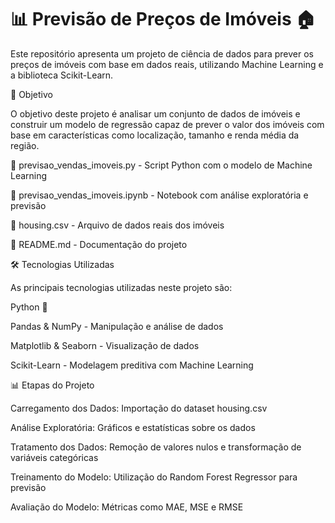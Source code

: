 # 📊 Previsão de Preços de Imóveis 🏠

Este repositório apresenta um projeto de ciência de dados para prever os preços de imóveis com base em dados reais, utilizando Machine Learning e a biblioteca Scikit-Learn.

🚀 Objetivo

O objetivo deste projeto é analisar um conjunto de dados de imóveis e construir um modelo de regressão capaz de prever o valor dos imóveis com base em características como localização, tamanho e renda média da região.

📜 previsao_vendas_imoveis.py - Script Python com o modelo de Machine Learning

📜 previsao_vendas_imoveis.ipynb - Notebook com análise exploratória e previsão

📜 housing.csv - Arquivo de dados reais dos imóveis

📜 README.md - Documentação do projeto

🛠 Tecnologias Utilizadas

As principais tecnologias utilizadas neste projeto são:

Python 🐍

Pandas & NumPy - Manipulação e análise de dados

Matplotlib & Seaborn - Visualização de dados

Scikit-Learn - Modelagem preditiva com Machine Learning

📊 Etapas do Projeto

Carregamento dos Dados: Importação do dataset housing.csv

Análise Exploratória: Gráficos e estatísticas sobre os dados

Tratamento dos Dados: Remoção de valores nulos e transformação de variáveis categóricas

Treinamento do Modelo: Utilização do Random Forest Regressor para previsão

Avaliação do Modelo: Métricas como MAE, MSE e RMSE
